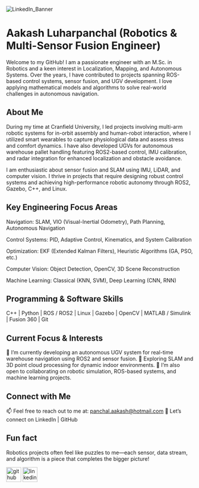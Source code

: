 ![LinkedIn_Banner](https://github.com/user-attachments/assets/b00dcedc-5f64-4166-b088-901736dc74a6)
 
 # Aakash Luharpanchal (Robotics & Multi-Sensor Fusion Engineer)

Welcome to my GitHub! I am a passionate engineer with an M.Sc. in Robotics and a keen interest in Localization, Mapping, and Autonomous Systems. Over the years, I have contributed to projects spanning ROS-based control systems, sensor fusion, and UGV development. I love applying mathematical models and algorithms to solve real-world challenges in autonomous navigation.

 ## About Me
During my time at Cranfield University, I led projects involving multi-arm robotic systems for in-orbit assembly and human-robot interaction, where I utilized smart wearables to capture physiological data and assess stress and comfort dynamics. I have also developed UGVs for autonomous warehouse pallet handling featuring ROS2-based control, IMU calibration, and radar integration for enhanced localization and obstacle avoidance.

I am enthusiastic about sensor fusion and SLAM using IMU, LiDAR, and computer vision. I thrive in projects that require designing robust control systems and achieving high-performance robotic autonomy through ROS2, Gazebo, C++, and Linux.

## Key Engineering Focus Areas

Navigation: SLAM, VIO (Visual-Inertial Odometry), Path Planning, Autonomous Navigation

Control Systems: PID, Adaptive Control, Kinematics, and System Calibration

Optimization: EKF (Extended Kalman Filters), Heuristic Algorithms (GA, PSO, etc.)

Computer Vision: Object Detection, OpenCV, 3D Scene Reconstruction

Machine Learning: Classical (KNN, SVM), Deep Learning (CNN, RNN)

## Programming & Software Skills
C++ | Python | ROS / ROS2 | Linux | Gazebo | OpenCV | MATLAB / Simulink | Fusion 360 | Git

## Current Focus & Interests
🔭 I’m currently developing an autonomous UGV system for real-time warehouse navigation using ROS2 and sensor fusion.
🌱 Exploring SLAM and 3D point cloud processing for dynamic indoor environments.
💬 I’m also open to collaborating on robotic simulation, ROS-based systems, and machine learning projects.

## Connect with Me
📫 Feel free to reach out to me at: panchal.aakash@hotmail.com
👔 Let’s connect on LinkedIn | GitHub

## Fun fact 
Robotics projects often feel like puzzles to me—each sensor, data stream, and algorithm is a piece that completes the bigger picture!

[<img src='https://cdn.jsdelivr.net/npm/simple-icons@3.0.1/icons/github.svg' alt='github' height='40'>](https://github.com/Aakashluharpanchal)  [<img src='https://cdn.jsdelivr.net/npm/simple-icons@3.0.1/icons/linkedin.svg' alt='linkedin' height='40'>](https://www.linkedin.com/in/luharpanchal/)  
